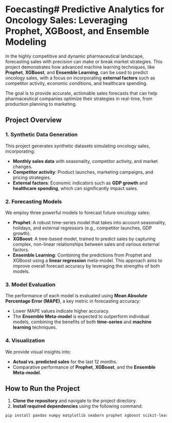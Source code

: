 # Foecasting# Predictive Analytics for Oncology Sales: Leveraging Prophet, XGBoost, and Ensemble Modeling

In the highly competitive and dynamic pharmaceutical landscape, forecasting sales with precision can make or break market strategies. This project demonstrates how advanced machine learning techniques, like **Prophet**, **XGBoost**, and **Ensemble Learning**, can be used to predict oncology sales, with a focus on incorporating **external factors** such as competitor activity, economic conditions, and healthcare spending. 

The goal is to provide accurate, actionable sales forecasts that can help pharmaceutical companies optimize their strategies in real-time, from production planning to marketing.

## Project Overview

### 1. **Synthetic Data Generation**
This project generates synthetic datasets simulating oncology sales, incorporating:
- **Monthly sales data** with seasonality, competitor activity, and market changes.
- **Competitor activity**: Product launches, marketing campaigns, and pricing strategies.
- **External factors**: Economic indicators such as **GDP growth** and **healthcare spending**, which can significantly impact sales.

### 2. **Forecasting Models**
We employ three powerful models to forecast future oncology sales:
- **Prophet**: A robust time-series model that takes into account seasonality, holidays, and external regressors (e.g., competitor launches, GDP growth).
- **XGBoost**: A tree-based model, trained to predict sales by capturing complex, non-linear relationships between sales and various external factors.
- **Ensemble Learning**: Combining the predictions from Prophet and XGBoost using a **linear regression** meta-model. This approach aims to improve overall forecast accuracy by leveraging the strengths of both models.

### 3. **Model Evaluation**
The performance of each model is evaluated using **Mean Absolute Percentage Error (MAPE)**, a key metric in forecasting accuracy:
- Lower MAPE values indicate higher accuracy.
- The **Ensemble Meta-model** is expected to outperform individual models, combining the benefits of both **time-series** and **machine learning** techniques.

### 4. **Visualization**
We provide visual insights into:
- **Actual vs. predicted sales** for the last 12 months.
- Comparative performance of **Prophet**, **XGBoost**, and the **Ensemble Meta-model**.

## How to Run the Project

1. **Clone the repository** and navigate to the project directory.
2. **Install required dependencies** using the following command:

```bash
pip install pandas numpy matplotlib seaborn prophet xgboost scikit-learn
